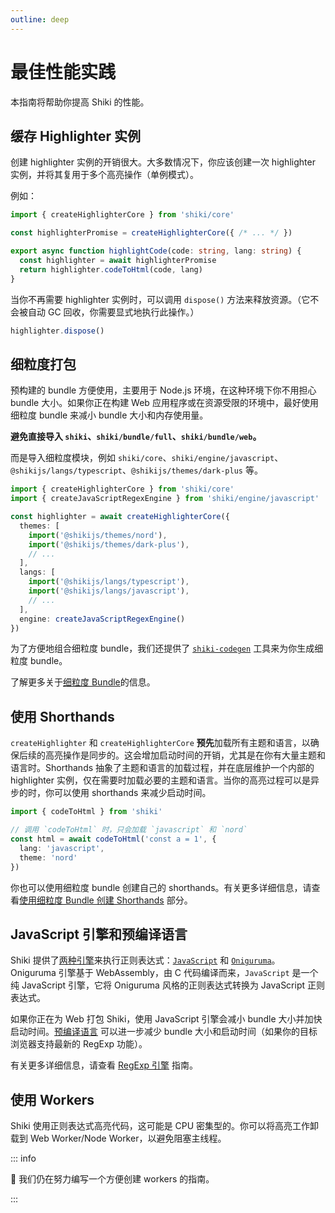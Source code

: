 ```yaml
---
outline: deep
---
```


# 最佳性能实践

本指南将帮助你提高 Shiki 的性能。

## 缓存 Highlighter 实例

创建 highlighter 实例的开销很大。大多数情况下，你应该创建一次 highlighter 实例，并将其复用于多个高亮操作（单例模式）。

例如：

```ts
import { createHighlighterCore } from 'shiki/core'

const highlighterPromise = createHighlighterCore({ /* ... */ })

export async function highlightCode(code: string, lang: string) {
  const highlighter = await highlighterPromise
  return highlighter.codeToHtml(code, lang)
}
```

当你不再需要 highlighter 实例时，可以调用 `dispose()` 方法来释放资源。（它不会被自动 GC 回收，你需要显式地执行此操作。）

```ts
highlighter.dispose()
```

## 细粒度打包

预构建的 bundle 方便使用，主要用于 Node.js 环境，在这种环境下你不用担心 bundle 大小。如果你正在构建 Web 应用程序或在资源受限的环境中，最好使用细粒度 bundle 来减小 bundle 大小和内存使用量。

**避免直接导入 `shiki`、`shiki/bundle/full`、`shiki/bundle/web`。**

而是导入细粒度模块，例如 `shiki/core`、`shiki/engine/javascript`、`@shikijs/langs/typescript`、`@shikijs/themes/dark-plus` 等。

```ts
import { createHighlighterCore } from 'shiki/core'
import { createJavaScriptRegexEngine } from 'shiki/engine/javascript'

const highlighter = await createHighlighterCore({
  themes: [
    import('@shikijs/themes/nord'),
    import('@shikijs/themes/dark-plus'),
    // ...
  ],
  langs: [
    import('@shikijs/langs/typescript'),
    import('@shikijs/langs/javascript'),
    // ...
  ],
  engine: createJavaScriptRegexEngine()
})
```

为了方便地组合细粒度 bundle，我们还提供了 [`shiki-codegen`](/packages/codegen) 工具来为你生成细粒度 bundle。

了解更多关于[细粒度 Bundle](/guide/bundles#fine-grained-bundle)的信息。

## 使用 Shorthands

`createHighlighter` 和 `createHighlighterCore` **预先**加载所有主题和语言，以确保后续的高亮操作是同步的。这会增加启动时间的开销，尤其是在你有大量主题和语言时。Shorthands 抽象了主题和语言的加载过程，并在底层维护一个内部的 highlighter 实例，仅在需要时加载必要的主题和语言。当你的高亮过程可以是异步的时，你可以使用 shorthands 来减少启动时间。

```ts
import { codeToHtml } from 'shiki'

// 调用 `codeToHtml` 时，只会加载 `javascript` 和 `nord`
const html = await codeToHtml('const a = 1', {
  lang: 'javascript',
  theme: 'nord'
})
```

你也可以使用细粒度 bundle 创建自己的 shorthands。有关更多详细信息，请查看[使用细粒度 Bundle 创建 Shorthands](/guide/shorthands#create-shorthands-with-fine-grained-bundles) 部分。

## JavaScript 引擎和预编译语言

Shiki 提供了[两种引擎](/guide/regex-engines)来执行正则表达式：[`JavaScript`](/guide/regex-engines#javascript-regexp-engine) 和 [`Oniguruma`](/guide/regex-engines#oniguruma-engine)。Oniguruma 引擎基于 WebAssembly，由 C 代码编译而来，`JavaScript` 是一个纯 JavaScript 引擎，它将 Oniguruma 风格的正则表达式转换为 JavaScript 正则表达式。

如果你正在为 Web 打包 Shiki，使用 JavaScript 引擎会减小 bundle 大小并加快启动时间。[预编译语言](/guide/regex-engines#pre-compiled-languages) 可以进一步减少 bundle 大小和启动时间（如果你的目标浏览器支持最新的 RegExp 功能）。

有关更多详细信息，请查看 [RegExp 引擎](/guide/regex-engines) 指南。

## 使用 Workers

Shiki 使用正则表达式高亮代码，这可能是 CPU 密集型的。你可以将高亮工作卸载到 Web Worker/Node Worker，以避免阻塞主线程。

::: info

🚧 我们仍在努力编写一个方便创建 workers 的指南。

:::
